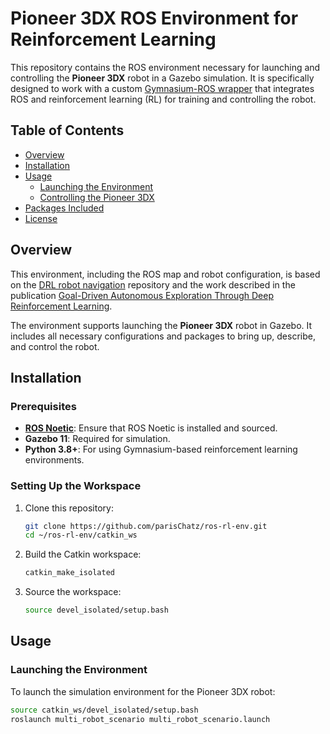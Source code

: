 # Pioneer 3DX ROS Environment for Reinforcement Learning

This repository contains the ROS environment necessary for launching and controlling the **Pioneer 3DX** robot in a Gazebo simulation. It is specifically designed to work with a custom [Gymnasium-ROS wrapper](https://github.com/mazqtpopx/cranfield-navigation-gym.git) that integrates ROS and reinforcement learning (RL) for training and controlling the robot.

## Table of Contents
- [Overview](#overview)
- [Installation](#installation)
- [Usage](#usage)
  - [Launching the Environment](#launching-the-environment)
  - [Controlling the Pioneer 3DX](#controlling-the-pioneer-3dx)
- [Packages Included](#packages-included)
- [License](#license)

## Overview

This environment, including the ROS map and robot configuration, is based on the [DRL robot navigation](https://github.com/reiniscimurs/DRL-robot-navigation) repository and the work described in the publication [Goal-Driven Autonomous Exploration Through Deep Reinforcement Learning](https://ieeexplore.ieee.org/document/9645287?source=authoralert).

The environment supports launching the **Pioneer 3DX** robot in Gazebo. It includes all necessary configurations and packages to bring up, describe, and control the robot.

## Installation

### Prerequisites

- **[ROS Noetic](http://wiki.ros.org/noetic/Installation)**: Ensure that ROS Noetic is installed and sourced.
- **Gazebo 11**: Required for simulation.
- **Python 3.8+**: For using Gymnasium-based reinforcement learning environments.

### Setting Up the Workspace

1. Clone this repository:
    ```bash
    git clone https://github.com/parisChatz/ros-rl-env.git
    cd ~/ros-rl-env/catkin_ws
    ```

2. Build the Catkin workspace:
    ```bash
    catkin_make_isolated
    ```

3. Source the workspace:
    ```bash
    source devel_isolated/setup.bash
    ```

## Usage

### Launching the Environment

To launch the simulation environment for the Pioneer 3DX robot:
```bash
source catkin_ws/devel_isolated/setup.bash
roslaunch multi_robot_scenario multi_robot_scenario.launch
```
